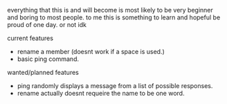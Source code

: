 
everything that this is and will become is most likely to be very beginner and boring to most people. 
to me this is something to learn and hopeful be proud of one day. or not idk

current features
- rename a member (doesnt work if a space is used.)
- basic ping command.

wanted/planned features
- ping randomly displays a message from a list of possible responses.
- rename actually doesnt requeire the name to be one word.
